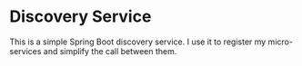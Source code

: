 # Discovery Service

This is a simple Spring Boot discovery service. I use it to register my micro-services and simplify the call between them.
